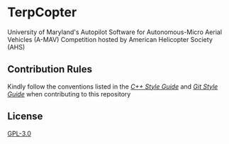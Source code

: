 # TerpCopter
University of Maryland's Autopilot Software for Autonomous-Micro Aerial Vehicles (A-MAV) Competition hosted by American Helicopter Society (AHS)

## Contribution Rules

Kindly follow the conventions listed in the [*C++ Style Guide*](https://google.github.io/styleguide/cppguide.html) and [*Git Style Guide*](https://github.com/agis-/git-style-guide/blob/master/README.md) when contributing to this repository


## License

[GPL-3.0](https://github.com/UMD-AMAV/TerpCopter/blob/master/LICENSE)
